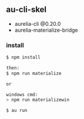 ## au-cli-skel

- aurelia-cli @0.20.0
- aurelia-materialize-bridge


### install

```bash
$ npm install

then:
$ npm run materialize

or

windows cmd:
> npm run materializewin

$ au run
```
